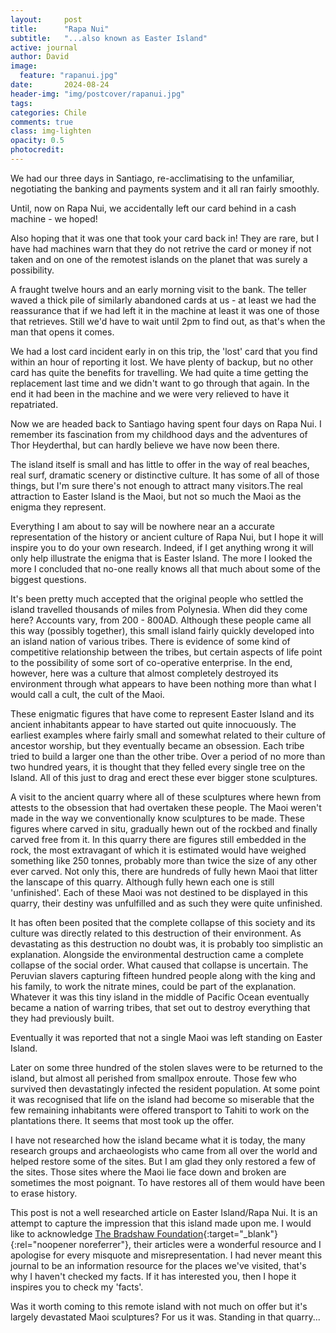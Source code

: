```yaml
---
layout:     post
title:      "Rapa Nui"
subtitle:   "...also known as Easter Island"
active: journal
author: David
image:
  feature: "rapanui.jpg"
date:       2024-08-24
header-img: "img/postcover/rapanui.jpg"
tags: 
categories: Chile
comments: true
class: img-lighten 
opacity: 0.5
photocredit:
---
```


We had our three days in Santiago, re-acclimatising to the unfamiliar, negotiating the banking and payments system and it all ran fairly smoothly. 

Until, now on Rapa Nui, we accidentally left our card behind in a cash machine - we hoped! 

Also hoping that it was one that took your card back in! They are rare, but I have had machines warn that they do not retrive the card or money if not taken and on one of the remotest islands on the planet that was surely a possibility.

A fraught twelve hours and an early morning visit to the bank. The teller waved a thick pile of similarly abandoned cards at us - at least we had the reassurance that if we had left it in the machine at least it was one of those that retrieves. Still we'd have to wait until 2pm to find out, as that's when the man that opens it comes.

We had a lost card incident early in on this trip, the 'lost' card that you find within an hour of reporting it lost. We have plenty of backup, but no other card has quite the benefits for travelling. We had quite a time getting the replacement last time and we didn't want to go through that again. In the end it had been in the machine and we were very relieved to have it repatriated.

Now we are headed back to Santiago having spent four days on Rapa Nui. I remember its fascination from my childhood days and the adventures of Thor Heyderthal, but  can hardly believe we have now been there.

The island itself is small and has little to offer in the way of real beaches, real surf, dramatic scenery or distinctive culture. It has some of all of those things, but I'm sure there's not enough to attract many visitors.The real attraction to Easter Island is the Maoi, but not so much the Maoi as the enigma they represent.

Everything I am about to say will be nowhere near an a accurate representation of the history or ancient culture of Rapa Nui, but I hope it will inspire you to do your own research. Indeed, if I get anything wrong it will only help illustrate the enigma that is Easter Island. The more I looked the more I concluded that no-one really knows all that much about some of the biggest questions.

It's been pretty much accepted that the original people who settled the island travelled thousands of miles from Polynesia. When did they come here? Accounts vary, from 200 - 800AD. Although these people came all this way (possibly together), this small island fairly quickly  developed into an island nation of various tribes. There is evidence of some kind of competitive relationship between the tribes, but certain aspects of life point to the possibility of some sort of co-operative enterprise. In the end, however, here was a culture that almost completely destroyed its environment through what appears to have been nothing more than what I would call a cult, the cult of the Maoi.

These enigmatic figures that have come to represent Easter Island and its ancient inhabitants appear to have started out quite innocuously. The earliest examples where fairly small and somewhat related to their culture of ancestor worship, but they eventually became an obsession. Each tribe tried to build a larger one than the other tribe. Over a period of no more than two hundred years, it is thought that they felled every single tree on the Island. All of this just to drag and erect these ever bigger stone sculptures.

A visit to the ancient quarry where all of these sculptures where hewn from attests to the obsession that had overtaken these people. The Maoi weren't made in the way we conventionally know sculptures to be made. These figures where carved in situ, gradually hewn out of the rockbed and finally carved free from it. In this quarry there are figures still embedded in the rock, the most extravagant of which it is estimated would have weighed something like 250 tonnes, probably more than twice the size of any other ever carved. Not only this, there are hundreds of fully hewn Maoi that litter the lanscape of this quarry. Although fully hewn each one is still 'unfinished'. Each of these Maoi was not destined to be displayed in this quarry, their destiny was unfulfilled and as such they were quite unfinished.

It has often been posited that the complete collapse of this society and its culture was directly related to this destruction of their environment. As devastating as this destruction no doubt was, it is probably too simplistic an explanation. Alongside the environmental destruction came a complete collapse of the social order. What caused that collapse is uncertain. The Peruvian slavers capturing fifteen hundred people along with the king and his family, to work the nitrate mines, could be part of the explanation. Whatever it was this tiny island in the middle of Pacific Ocean eventually became a nation of warring tribes, that set out to destroy everything that they had previously built. 

Eventually it was reported that not a single Maoi was left standing on Easter Island.

Later on some three hundred of the stolen slaves were to be returned to the island, but almost all perished from smallpox enroute. Those few who survived then devastatingly infected the resident population. At some point it was recognised that life on the island had become so miserable that the few remaining inhabitants were offered transport to Tahiti to work on the plantations there. It seems that most took up the offer.

I have not researched how the island became what it is today, the many research groups and archaeologists who came from all over the world and helped restore some of the sites. But I am glad they only restored a few of the sites. Those sites where the Maoi lie face down and broken are sometimes the most poignant. To have restores all of them would have been to erase history.

This post is not a well researched article on Easter Island/Rapa Nui. It is an attempt to capture the impression that this island made upon me. I would like to acknowledge [The Bradshaw Foundation](https://www.bradshawfoundation.com/easter/index.php){:target="_blank"}{:rel="noopener noreferrer"}, their articles were a wonderful resource and I apologise for every misquote and misrepresentation. I had never meant this journal to be an information resource for the places we've visited, that's why I haven't checked my facts. If it has interested you, then I hope it inspires you to check my 'facts'.

Was it worth coming to this remote island with not much on offer but it's largely devastated Maoi sculptures? For us it was. Standing in that quarry...









